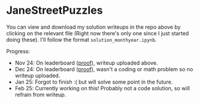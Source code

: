 # JaneStreetPuzzles
You can view and download my solution writeups in the repo above by clicking on the relevant file (Right now there's only one since I just started doing these). I'll follow the format `solution_monthyear.ipynb`.  
  
Progress:  
- Nov 24: On leaderboard ([proof](https://www.janestreet.com/puzzles/beside-the-point-solution/)), writeup uploaded above.
- Dec 24: On leaderboard ([proof](https://www.janestreet.com/puzzles/games-night-solution/)), wasn't a coding or math problem so no writeup uploaded.
- Jan 25: Forgot to finish :( but will solve some point in the future.
- Feb 25: Currently working on this! Probably not a code solution, so will refrain from writeup.
